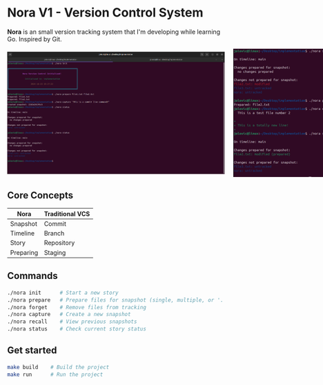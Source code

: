# Nora V1 - Version Control System

**Nora** is an small version tracking system that I'm developing while learning Go.
Inspired by Git.

<div style="display: flex; align-items: center; gap: 20px;">
    <img src="./commands1.png" width="600" alt="Nora Commands Overview">
    <img src="./commands2.png" width="300" alt="Nora Additional Commands">
</div>

## Core Concepts

| Nora      | Traditional VCS |
| --------- | --------------- |
| Snapshot  | Commit          |
| Timeline  | Branch          |
| Story     | Repository      |
| Preparing | Staging         |

## Commands

```bash
./nora init      # Start a new story
./nora prepare   # Prepare files for snapshot (single, multiple, or '.' for all)
./nora forget    # Remove files from tracking
./nora capture   # Create a new snapshot
./nora recall    # View previous snapshots
./nora status    # Check current story status
```

## Get started

```bash
make build    # Build the project
make run      # Run the project
```
